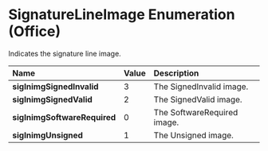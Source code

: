 
# SignatureLineImage Enumeration (Office)

Indicates the signature line image.



|**Name**|**Value**|**Description**|
|:-----|:-----|:-----|
| **siglnimgSignedInvalid**|3|The SignedInvalid image.|
| **siglnimgSignedValid**|2|The SignedValid image.|
| **siglnimgSoftwareRequired**|0|The SoftwareRequired image.|
| **siglnimgUnsigned**|1|The Unsigned image.|
